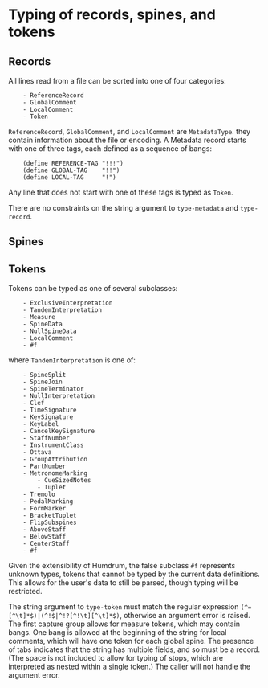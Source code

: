 # Typing of records, spines, and tokens

## Records
All lines read from a file can be sorted into one of four categories:
```
	- ReferenceRecord
	- GlobalComment
	- LocalComment
	- Token
```
`ReferenceRecord`, `GlobalComment`, and `LocalComment` are `MetadataType`.
they contain information about the file or encoding. A Metadata record starts
with one of three tags, each defined as a sequence of bangs:
```racket
	(define REFERENCE-TAG "!!!")
	(define GLOBAL-TAG    "!!")
	(define LOCAL-TAG     "!")
```
Any line that does not start with one of these tags is typed as `Token`.

There are no constraints on the string argument to `type-metadata` and
`type-record`.

## Spines

## Tokens
Tokens can be typed as one of several subclasses:
```
	- ExclusiveInterpretation
	- TandemInterpretation
	- Measure
	- SpineData
	- NullSpineData
	- LocalComment
	- #f
```
where `TandemInterpretation` is one of:
```
	- SpineSplit
	- SpineJoin
	- SpineTerminator
	- NullInterpretation
	- Clef
	- TimeSignature
	- KeySignature
	- KeyLabel
	- CancelKeySignature
	- StaffNumber
	- InstrumentClass
	- Ottava
	- GroupAttribution
	- PartNumber
	- MetronomeMarking
        - CueSizedNotes
        - Tuplet
	- Tremolo
	- PedalMarking
	- FormMarker
	- BracketTuplet
	- FlipSubspines
	- AboveStaff
	- BelowStaff
	- CenterStaff
	- #f
```
Given the extensibility of Humdrum, the false subclass `#f` represents unknown
types, tokens that cannot be typed by the current data definitions. This
allows for the user's data to still be parsed, though typing will be restricted.

The string argument to `type-token` must match the regular expression
`(^=[^\t]*$)|(^!$|^!?[^!\t][^\t]*$)`, otherwise an argument error is raised.
The first capture group allows for measure tokens, which may contain bangs.
One bang is allowed at the beginning of the string for local comments, which
will have one token for each global spine. The presence of tabs indicates that
the string has multiple fields, and so must be a record. (The space is not
included to allow for typing of stops, which are interpreted as nested within a
single token.) The caller will not handle the argument error.
